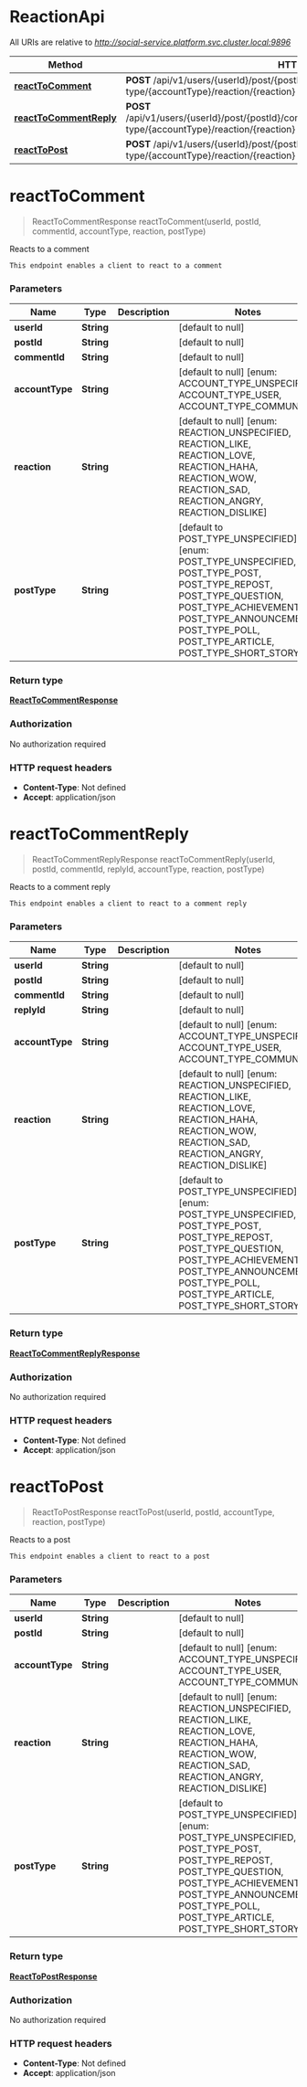 # ReactionApi

All URIs are relative to *http://social-service.platform.svc.cluster.local:9896*

| Method | HTTP request | Description |
|------------- | ------------- | -------------|
| [**reactToComment**](ReactionApi.md#reactToComment) | **POST** /api/v1/users/{userId}/post/{postId}/comment/{commentId}/account-type/{accountType}/reaction/{reaction} | Reacts to a comment |
| [**reactToCommentReply**](ReactionApi.md#reactToCommentReply) | **POST** /api/v1/users/{userId}/post/{postId}/comment/{commentId}/reply/{replyId}/account-type/{accountType}/reaction/{reaction} | Reacts to a comment reply |
| [**reactToPost**](ReactionApi.md#reactToPost) | **POST** /api/v1/users/{userId}/post/{postId}/account-type/{accountType}/reaction/{reaction} | Reacts to a post |


<a name="reactToComment"></a>
# **reactToComment**
> ReactToCommentResponse reactToComment(userId, postId, commentId, accountType, reaction, postType)

Reacts to a comment

    This endpoint enables a client to react to a comment

### Parameters

|Name | Type | Description  | Notes |
|------------- | ------------- | ------------- | -------------|
| **userId** | **String**|  | [default to null] |
| **postId** | **String**|  | [default to null] |
| **commentId** | **String**|  | [default to null] |
| **accountType** | **String**|  | [default to null] [enum: ACCOUNT_TYPE_UNSPECIFIED, ACCOUNT_TYPE_USER, ACCOUNT_TYPE_COMMUNITY] |
| **reaction** | **String**|  | [default to null] [enum: REACTION_UNSPECIFIED, REACTION_LIKE, REACTION_LOVE, REACTION_HAHA, REACTION_WOW, REACTION_SAD, REACTION_ANGRY, REACTION_DISLIKE] |
| **postType** | **String**|  | [default to POST_TYPE_UNSPECIFIED] [enum: POST_TYPE_UNSPECIFIED, POST_TYPE_POST, POST_TYPE_REPOST, POST_TYPE_QUESTION, POST_TYPE_ACHIEVEMENT, POST_TYPE_ANNOUNCEMENT, POST_TYPE_POLL, POST_TYPE_ARTICLE, POST_TYPE_SHORT_STORY] |

### Return type

[**ReactToCommentResponse**](../Models/ReactToCommentResponse.md)

### Authorization

No authorization required

### HTTP request headers

- **Content-Type**: Not defined
- **Accept**: application/json

<a name="reactToCommentReply"></a>
# **reactToCommentReply**
> ReactToCommentReplyResponse reactToCommentReply(userId, postId, commentId, replyId, accountType, reaction, postType)

Reacts to a comment reply

    This endpoint enables a client to react to a comment reply

### Parameters

|Name | Type | Description  | Notes |
|------------- | ------------- | ------------- | -------------|
| **userId** | **String**|  | [default to null] |
| **postId** | **String**|  | [default to null] |
| **commentId** | **String**|  | [default to null] |
| **replyId** | **String**|  | [default to null] |
| **accountType** | **String**|  | [default to null] [enum: ACCOUNT_TYPE_UNSPECIFIED, ACCOUNT_TYPE_USER, ACCOUNT_TYPE_COMMUNITY] |
| **reaction** | **String**|  | [default to null] [enum: REACTION_UNSPECIFIED, REACTION_LIKE, REACTION_LOVE, REACTION_HAHA, REACTION_WOW, REACTION_SAD, REACTION_ANGRY, REACTION_DISLIKE] |
| **postType** | **String**|  | [default to POST_TYPE_UNSPECIFIED] [enum: POST_TYPE_UNSPECIFIED, POST_TYPE_POST, POST_TYPE_REPOST, POST_TYPE_QUESTION, POST_TYPE_ACHIEVEMENT, POST_TYPE_ANNOUNCEMENT, POST_TYPE_POLL, POST_TYPE_ARTICLE, POST_TYPE_SHORT_STORY] |

### Return type

[**ReactToCommentReplyResponse**](../Models/ReactToCommentReplyResponse.md)

### Authorization

No authorization required

### HTTP request headers

- **Content-Type**: Not defined
- **Accept**: application/json

<a name="reactToPost"></a>
# **reactToPost**
> ReactToPostResponse reactToPost(userId, postId, accountType, reaction, postType)

Reacts to a post

    This endpoint enables a client to react to a post

### Parameters

|Name | Type | Description  | Notes |
|------------- | ------------- | ------------- | -------------|
| **userId** | **String**|  | [default to null] |
| **postId** | **String**|  | [default to null] |
| **accountType** | **String**|  | [default to null] [enum: ACCOUNT_TYPE_UNSPECIFIED, ACCOUNT_TYPE_USER, ACCOUNT_TYPE_COMMUNITY] |
| **reaction** | **String**|  | [default to null] [enum: REACTION_UNSPECIFIED, REACTION_LIKE, REACTION_LOVE, REACTION_HAHA, REACTION_WOW, REACTION_SAD, REACTION_ANGRY, REACTION_DISLIKE] |
| **postType** | **String**|  | [default to POST_TYPE_UNSPECIFIED] [enum: POST_TYPE_UNSPECIFIED, POST_TYPE_POST, POST_TYPE_REPOST, POST_TYPE_QUESTION, POST_TYPE_ACHIEVEMENT, POST_TYPE_ANNOUNCEMENT, POST_TYPE_POLL, POST_TYPE_ARTICLE, POST_TYPE_SHORT_STORY] |

### Return type

[**ReactToPostResponse**](../Models/ReactToPostResponse.md)

### Authorization

No authorization required

### HTTP request headers

- **Content-Type**: Not defined
- **Accept**: application/json

